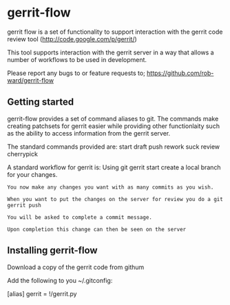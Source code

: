 gerrit-flow
===========

gerrit flow is a set of functionality to support interaction with the gerrit code review tool (http://code.google.com/p/gerrit/) 

This tool supports interaction with the gerrit server in a way that allows a number of workflows to be used in development.

Please report any bugs to or feature requests to;
 			https://github.com/rob-ward/gerrit-flow
 			

Getting started
---------------

gerrit-flow provides a set of command aliases to git. The commands make creating patchsets for gerrit easier while providing other functionlaity such as the ability to access information from the gerrit server.

The standard commands provided are:
		start
		draft
		push
		rework
		suck
		review
		cherrypick
		

A standard workflow for gerrit is:
	Using git gerrit start create a local branch for your changes.
	
	You now make any changes you want with as many commits as you wish.
	
	When you want to put the changes on the server for review you do a git gerrit push
	
	You will be asked to complete a commit message.
	
	Upon completion this change can then be seen on the server
	

Installing gerrit-flow
-------------------

Download a copy of the gerrit code from githum

Add the following to you ~/.gitconfig:

[alias]
	gerrit = !<DOWNLAOD LOCATION>/gerrit.py
	



	

